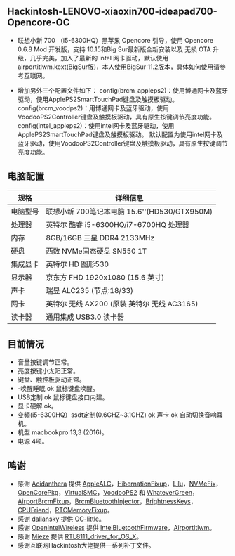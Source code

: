 ## Hackintosh-LENOVO-xiaoxin700-ideapad700-Opencore-OC

- 联想小新 700 （i5-6300HQ）黑苹果 Opencore 引导，使用 Opencore 0.6.8 Mod 开发版，支持 10.15和Big Sur最新版全新安装以及 无损 OTA 升级，几乎完美，加入了最新的 intel 网卡驱动，默认使用 airportitlwm.kext(BigSur版)，本人使用BigSur 11.2版本，具体如何使用请参考互联网。

- 增加另外三个配置文件如下：
  config(brcm_appleps2)：使用博通网卡及蓝牙驱动，使用ApplePS2SmartTouchPad键盘及触摸板驱动。
  config(brcm_voodps2)：用博通网卡及蓝牙驱动，使用VoodooPS2Controller键盘及触摸板驱动，具有原生按键调节亮度功能。
  config(intel_appleps2)：使用intel网卡及蓝牙驱动，使用ApplePS2SmartTouchPad键盘及触摸板驱动。
  默认配置为使用intel网卡及蓝牙驱动，使用VoodooPS2Controller键盘及触摸板驱动，具有原生按键调节亮度功能。
  
## 电脑配置

| 规格     | 详细信息                                     |
| -------- | ---------------------------------------- |
| 电脑型号 | 联想小新 700笔记本电脑 15.6''(HD530/GTX950M)             |
| 处理器   | 英特尔 酷睿 i5-6300HQ/i7-6700HQ 处理器             |
| 内存     | 8GB/16GB 三星 DDR4 2133MHz                 |
| 硬盘     | 西数 NVMe固态硬盘 SN550 1T                  |
| 集成显卡 | 英特尔 HD 图形530                            |
| 显示器   | 京东方 FHD 1920x1080 (15.6 英寸) |
| 声卡     | 瑞昱 ALC235 (节点:18/33)                     |
| 网卡     | 英特尔 无线 AX200 (原装 英特尔 无线 AC3165)       |
| 读卡器   | 通用集成 USB3.0 读卡器                      |

## 目前情况

- 音量按键调节正常。
- 亮度按键小太阳正常。
- 键盘、触控板驱动正常。
- -唤醒睡眠 ok 鼠标键盘唤醒。
- USB定制 ok 鼠标键盘接口内建。
- 显卡硬解 ok。
- 变频(i5-6300HQ）ssdt定制(0.6GHZ~3.1GHZ) ok 声卡 ok 自动切换音响耳机。
- 机型 macbookpro 13,3 (2016)。
- 电源 4项。

## 鸣谢

- 感谢 [Acidanthera](https://github.com/acidanthera) 提供 [AppleALC](https://github.com/acidanthera/AppleALC)，[HibernationFixup](https://github.com/acidanthera/HibernationFixup)，[Lilu](https://github.com/acidanthera/Lilu)，[NVMeFix](https://github.com/acidanthera/NVMeFix)，[OpenCorePkg](https://github.com/acidanthera/OpenCorePkg)，[VirtualSMC](https://github.com/acidanthera/VirtualSMC)，[VoodooPS2](https://github.com/acidanthera/VoodooPS2) 和 [WhateverGreen](https://github.com/acidanthera/WhateverGreen)，[AirportBrcmFixup](https://github.com/acidanthera/AirportBrcmFixup)，[BrcmBluetoothInjector](https://github.com/acidanthera/BrcmBluetoothInjector)，[BrightnessKeys](https://github.com/acidanthera/BrightnessKeys)，[CPUFriend](https://github.com/acidanthera/CPUFriend)，[RTCMemoryFixup](https://github.com/acidanthera/RTCMemoryFixup)。
- 感谢 [daliansky](https://github.com/daliansky) 提供 [OC-little](https://github.com/daliansky/OC-little)。
- 感谢 [OpenIntelWireless](https://github.com/OpenIntelWireless) 提供 [IntelBluetoothFirmware](https://github.com/OpenIntelWireless/IntelBluetoothFirmware)，[AirportItlwm](https://github.com/OpenIntelWireless/itlwm)。
- 感谢 [Mieze](https://github.com/Mieze) 提供 [RTL8111_driver_for_OS_X](https://github.com/Mieze/RTL8111_driver_for_OS_X)。
- 感谢互联网Hackintosh大佬提供一系列补丁文件。